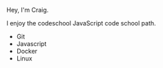 Hey, I'm Craig.

I enjoy the codeschool JavaScript code school path.

* Git
* Javascript
* Docker
* Linux
